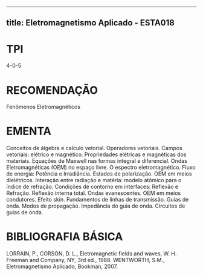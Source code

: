 
---
title: Eletromagnetismo Aplicado - ESTA018 
---

# TPI

4-0-5

# RECOMENDAÇÃO

Fenômenos Eletromagnéticos

# EMENTA

Conceitos de álgebra e calculo vetorial. Operadores vetoriais. Campos vetoriais: elétrico e magnético. Propriedades elétricas e magnéticas dos materiais. Equações de Maxwell nas formas integral e diferencial. Ondas Eletromagnéticas (OEM) no espaço livre. O espectro eletromagnético. Fluxo de energia: Potência e Irradiância. Estados de polarização. OEM em meios dielétricos. Interação entre radiação e matéria: modelo atômico para o índice de refração. Condições de contorno em interfaces: Reflexão e Refração. Reflexão interna total. Ondas evanescentes. OEM em meios condutores. Efeito skin. Fundamentos de linhas de transmissão. Guias de onda. Modos de propagação. Impedância do guia de onda. Circuitos de guias de onda.

# BIBLIOGRAFIA BÁSICA

LORRAIN, P., CORSON, D. L., Eletromagnetic fields and waves, W. H. Freeman and Company, NY, 3rd ed., 1988.
WENTWORTH, S.M., Eletromagnetismo Aplicado, Bookman, 2007.
        